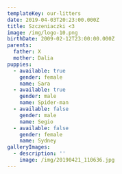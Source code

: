 ```yaml
---
templateKey: our-litters
date: 2019-04-03T20:23:00.000Z
title: Szczeniaczki <3
image: /img/logo-10.png
birthDate: 2009-02-12T23:00:00.000Z
parents:
  father: X
  mother: Dalia
puppies:
  - available: true
    gender: female
    name: Sara
  - available: true
    gender: male
    name: Spider-man
  - available: false
    gender: male
    name: Segio
  - available: false
    gender: female
    name: Sydney
galleryImages:
  - description: ''
    image: /img/20190421_110636.jpg
---
```


